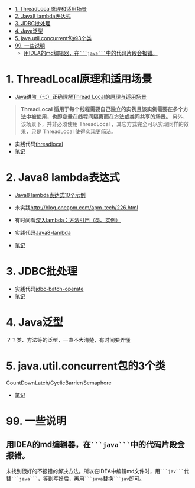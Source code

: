 <!-- TOC -->

- [1. ThreadLocal原理和适用场景](#1-threadlocal原理和适用场景)
- [2. Java8 lambda表达式](#2-java8-lambda表达式)
- [3. JDBC批处理](#3-jdbc批处理)
- [4. Java泛型](#4-java泛型)
- [5. java.util.concurrent包的3个类](#5-javautilconcurrent包的3个类)
- [99. 一些说明](#99-一些说明)
    - [用IDEA的md编辑器，在` ```java``` `中的代码片段会报错。](#用idea的md编辑器在-java-中的代码片段会报错)

<!-- /TOC -->
# 1. ThreadLocal原理和适用场景
- [Java进阶（七）正确理解Thread Local的原理与适用场景](http://www.jasongj.com/java/threadlocal/)
>**ThreadLocal 适用于每个线程需要自己独立的实例且该实例需要在多个方法中被使用，也即变量在线程间隔离而在方法或类间共享的场景。**
另外，该场景下，并非必须使用 ThreadLocal ，其它方式完全可以实现同样的效果，只是 ThreadLocal 使得实现更简洁。
- 实践代码[threadlocal](code/threadlocal)
- [笔记](code/threadlocal/note.md)

# 2. Java8 lambda表达式
- [Java8 lambda表达式10个示例](http://www.importnew.com/16436.html)
- 未实践<http://blog.oneapm.com/apm-tech/226.html>
- 有时间看[深入lambda：方法引用（类、实例）](https://www.cnblogs.com/figure9/p/java-8-lambdas-insideout-language-features.html)

- 实践代码[Java8-lambda](code/Java8-lambda)
- [笔记](code/Java8-lambda/note.md)

# 3. JDBC批处理
- 实践代码[jdbc-batch-operate](code/jdbc-batch-operate)
- [笔记](code/jdbc-batch-operate/note.md)

# 4. Java泛型
？？类、方法等的泛型，一直不大清楚，有时间要弄懂

# 5. java.util.concurrent包的3个类
CountDownLatch/CyclicBarrier/Semaphore
- [笔记](code/concurrent/note.md)

# 99. 一些说明
## 用IDEA的md编辑器，在` ```java``` `中的代码片段会报错。
未找到很好的不报错的解决方法。所以在IDEA中编辑md文件时，用` ```jav``` `代替` ```java``` `，等到写好后，再用` ```java `替换` ```jav `即可。
